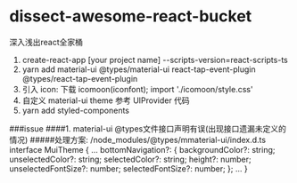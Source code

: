 # dissect-awesome-react-bucket
深入浅出react全家桶

1. create-react-app [your project name] --scripts-version=react-scripts-ts
2. yarn add material-ui @types/material-ui react-tap-event-plugin @types/react-tap-event-plugin
3. 引入 icon: 下载 icomoon(iconfont); import './icomoon/style.css'
4. 自定义 material-ui theme 参考 UIProvider 代码
5. yarn add styled-components



###issue
####1. material-ui @types文件接口声明有误(出现接口遗漏未定义的情况)
#####处理方案: /node_modules/@types/mmaterial-ui/index.d.ts
	interface MuiTheme {
	    ...
	    bottomNavigation?: {
	        backgroundColor?: string;
	        unselectedColor?: string;
	        selectedColor?: string;
	        height?: number;
	        unselectedFontSize?: number;
	        selectedFontSize?: number;
	    };
	    ...
	}